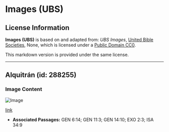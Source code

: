 # Images (UBS)

## License Information

**Images (UBS)** is based on and adapted from: _UBS Images_, [United Bible Societies](https://unitedbiblesocieties.org/), None, which is licensed under a [Public Domain CC0](https://creativecommons.org/public-domain/cc0/).

This markdown version is provided under the same license.



--------------------------------

## Alquitrán (id: 288255)

### Image Content

![Image](https://cdn.aquifer.bible/aquifer-content/resources/Media/WEB-0857_tar.jpg)

[link](https://cdn.aquifer.bible/aquifer-content/resources/Media/WEB-0857_tar.jpg)

* **Associated Passages:** GEN 6:14; GEN 11:3; GEN 14:10; EXO 2:3; ISA 34:9

